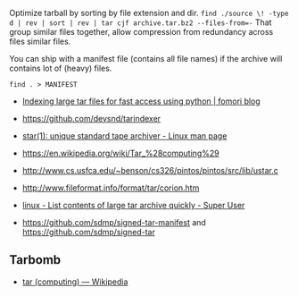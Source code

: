 Optimize tarball by sorting by file extension and dir. `find ./source \! -type d | rev | sort | rev | tar cjf archive.tar.bz2 --files-from=-`
That group similar files together, allow compression from redundancy across files similar files.

You can ship with a manifest file (contains all file names) if the archive will contains lot of (heavy) files.

	find . > MANIFEST

- [Indexing large tar files for fast access using python | fomori blog](http://fomori.org/blog/?p=391)
- https://github.com/devsnd/tarindexer
- [star(1): unique standard tape archiver - Linux man page](http://linux.die.net/man/1/star)

- https://en.wikipedia.org/wiki/Tar_%28computing%29
- http://www.cs.usfca.edu/~benson/cs326/pintos/pintos/src/lib/ustar.c
- http://www.fileformat.info/format/tar/corion.htm

- [linux - List contents of large tar archive quickly - Super User](http://superuser.com/questions/712095/list-contents-of-large-tar-archive-quickly/712133#712133)

- https://github.com/sdmp/signed-tar-manifest and https://github.com/sdmp/signed-tar

## Tarbomb

- [tar (computing) — Wikipedia](https://en.wikipedia.org/wiki/Tar_%28computing%29#Tarbomb)